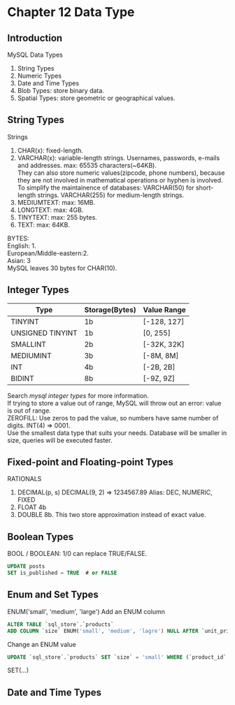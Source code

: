 # Chapter 12 Data Type
## Introduction
MySQL Data Types
1. String Types
2. Numeric Types
3. Date and Time Types
4. Blob Types: store binary data.
5. Spatial Types: store geometric or geographical values.

## String Types
Strings    
1. CHAR(x): fixed-length.  
2. VARCHAR(x): variable-length strings. Usernames, passwords, e-mails and addresses. max: 65535 characters(~64KB).  
They can also store numeric values(zipcode, phone numbers), because they are not involved in mathematical operations or hyphen is involved.
To simplify the maintainence of databases: VARCHAR(50) for short-length strings. VARCHAR(255) for medium-length strings.  
3. MEDIUMTEXT: max: 16MB.
4. LONGTEXT: max: 4GB.
5. TINYTEXT: max: 255 bytes.
6. TEXT: max: 64KB.

BYTES:  
English: 1.  
European/Middle-eastern:2.  
Asian: 3   
MySQL leaves 30 bytes for CHAR(10).

## Integer Types
| Type | Storage(Bytes) | Value Range | 
|---------|----------|----------|
| TINYINT            | 1b | [-128, 127] |
| UNSIGNED TINYINT   | 1b | [0, 255]    |
| SMALLINT           | 2b | [-32K, 32K] |
| MEDIUMINT          | 3b | [-8M, 8M]   |
| INT                | 4b | [-2B, 2B]   | 
| BIDINT             | 8b | [-9Z, 9Z]   |

Search *mysql integer types* for more information.  
If trying to store a value out of range, MySQL will throw out an error: value is out of range.  
ZEROFILL: Use zeros to pad the value, so numbers have same number of digits. INT(4) => 0001.  
Use the smallest data type that suits your needs. Database will be smaller in size, queries will be executed faster.  

## Fixed-point and Floating-point Types
RATIONALS
1. DECIMAL(p, s) DECIMAL(9, 2) => 1234567.89   Alias: DEC, NUMERIC, FIXED
2. FLOAT 4b
3. DOUBLE 8b. This two store approximation instead of exact value.

## Boolean Types
BOOL / BOOLEAN: 1/0 can replace TRUE/FALSE.
``` sql
UPDATE posts
SET is_published = TRUE  # or FALSE
```

## Enum and Set Types
ENUM('small', 'medium', 'large')
Add an ENUM column
``` sql
ALTER TABLE `sql_store`.`products` 
ADD COLUMN `size` ENUM('small', 'medium', 'lagre') NULL AFTER `unit_price`;
```

Change an ENUM value
``` sql
UPDATE `sql_store`.`products` SET `size` = 'small' WHERE (`product_id` = '1');
```

SET(...)

## Date and Time Types

